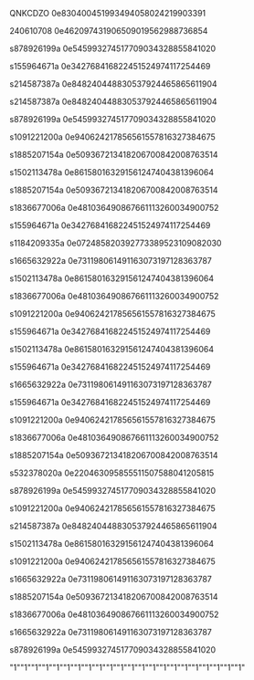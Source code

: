 QNKCDZO
0e830400451993494058024219903391

240610708
0e462097431906509019562988736854

s878926199a
0e545993274517709034328855841020

s155964671a
0e342768416822451524974117254469

s214587387a
0e848240448830537924465865611904

s214587387a
0e848240448830537924465865611904

s878926199a
0e545993274517709034328855841020

s1091221200a
0e940624217856561557816327384675

s1885207154a
0e509367213418206700842008763514

s1502113478a
0e861580163291561247404381396064

s1885207154a
0e509367213418206700842008763514

s1836677006a
0e481036490867661113260034900752

s155964671a
0e342768416822451524974117254469

s1184209335a
0e072485820392773389523109082030

s1665632922a
0e731198061491163073197128363787

s1502113478a
0e861580163291561247404381396064

s1836677006a
0e481036490867661113260034900752

s1091221200a
0e940624217856561557816327384675

s155964671a
0e342768416822451524974117254469

s1502113478a
0e861580163291561247404381396064

s155964671a
0e342768416822451524974117254469

s1665632922a
0e731198061491163073197128363787

s155964671a
0e342768416822451524974117254469

s1091221200a
0e940624217856561557816327384675

s1836677006a
0e481036490867661113260034900752

s1885207154a
0e509367213418206700842008763514

s532378020a
0e220463095855511507588041205815

s878926199a
0e545993274517709034328855841020

s1091221200a
0e940624217856561557816327384675

s214587387a
0e848240448830537924465865611904

s1502113478a
0e861580163291561247404381396064

s1091221200a
0e940624217856561557816327384675

s1665632922a
0e731198061491163073197128363787

s1885207154a
0e509367213418206700842008763514

s1836677006a
0e481036490867661113260034900752

s1665632922a
0e731198061491163073197128363787

s878926199a
0e545993274517709034328855841020

"1""1""1""1""1""1""1""1""1""1""1""1""1""1""1""1""1""1""1""1""1""1"




